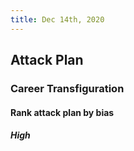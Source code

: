 ```yaml
---
title: Dec 14th, 2020
---
```


## Attack Plan
### Career Transfiguration
#### Rank attack plan by bias
##### High
